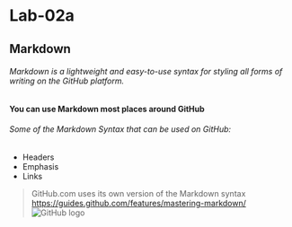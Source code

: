 # Lab-02a
## Markdown
###### Markdown is a lightweight and easy-to-use syntax for styling all forms of writing on the GitHub platform.
**You can use Markdown most places around GitHub**
###### Some of the Markdown Syntax that can be used on GitHub:
* Headers 
* Emphasis
* Links
> GitHub.com uses its own version of the Markdown syntax
https://guides.github.com/features/mastering-markdown/
![GitHub logo](http://pngimg.com/uploads/github/github_PNG40.png)
